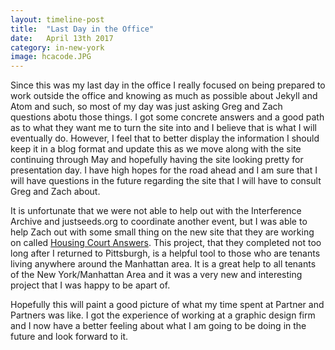 ```yaml
---
layout: timeline-post
title:  "Last Day in the Office"
date:   April 13th 2017
category: in-new-york
image: hcacode.JPG
---
```

Since this was my last day in the office I really focused on being prepared to work outside the office and knowing as much as possible about Jekyll and Atom and such, so most of my day was just asking Greg and Zach questions abotu those things. I got some concrete answers and a good path as to what they want me to turn the site into and I believe that is what I will eventually do. However, I feel that to better display the information I should keep it in a blog format and update this as we move along with the site continuing through May and hopefully having the site looking pretty for presentation day. I have high hopes for the road ahead and I am sure that I will have questions in the future regarding the site that I will have to consult Greg and Zach about.

It is unfortunate that we were not able to help out with the Interference Archive and justseeds.org to coordinate another event, but I was able to help Zach out with some small thing on the new site that they are working on called [Housing Court Answers][housing-court-answers]. This project, that they completed not too long after I returned to Pittsburgh, is a helpful tool to those who are tenants living anywhere around the Manhattan area. It is a great help to all tenants of the New York/Manhattan Area and it was a very new and interesting project that I was happy to be apart of.

Hopefully this will paint a good picture of what my time spent at Partner and Partners was like. I got the experience of working at a graphic design firm and I now have a better feeling about what I am going to be doing in the future and look forward to it.



[housing-court-answers]: http://housingcourtanswers.org/
